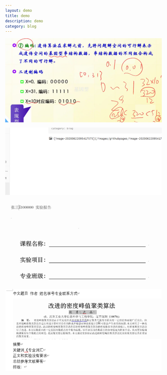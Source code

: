 ```yaml
---
layout: demo
title: demo
description: demo
category: blog
---
```


![image-20200622095417575](/images/githubpages/image-20200622095417575.png)

![image-20200622101125192](\images\githubpages\image-20200622101125192.png)

![image-20200622101235473](\images\githubpages\image-20200622101235473.png)

![image-20200622101315822](\images\githubpages\image-20200622101315822.png)